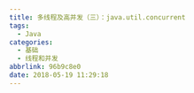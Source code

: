 ```yaml
---
title: 多线程及高并发（三）：java.util.concurrent
tags:
  - Java
categories:
  - 基础
  - 线程和并发
abbrlink: 96b9c8e0
date: 2018-05-19 11:29:18
---
```



